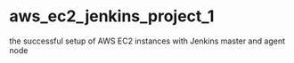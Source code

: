 # aws_ec2_jenkins_project_1
the successful setup of AWS EC2 instances with Jenkins master and agent node
